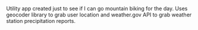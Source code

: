 Utility app created just to see if I can go mountain biking for the day. Uses geocoder library to grab user location and weather.gov API to grab weather station precipitation reports. 

